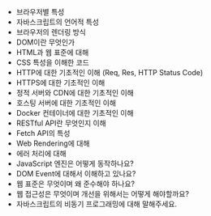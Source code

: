 - 브라우저별 특성
- 자바스크립트의 언어적 특성
- 브라우저의 렌더링 방식
- DOM이란 무엇인가
- HTML과 웹 표준에 대해
- CSS 특성을 이해한 코드
- HTTP에 대한 기초적인 이해 (Req, Res, HTTP Status Code)
- HTTPS에 대한 기초적인 이해
- 정적 서버와 CDN에 대한 기초적인 이해
- 호스팅 서버에 대한 기초적인 이해
- Docker 컨테이너에 대한 기초적인 이해
- RESTful API란 무엇인지 이해
- Fetch API의 특성
- Web Rendering에 대해
- 에러 처리에 대해
- JavaScript 엔진은 어떻게 동작하나요?
- DOM Event에 대해서 이해하고 있나요?
- 웹 표준은 무엇이며 왜 준수해야 하나요?
- 웹 접근성은 무엇이며 개선을 위해서는 어떻게 해야할까요?
- 자바스크립트의 비동기 프로그래밍에 대해 말해주세요.